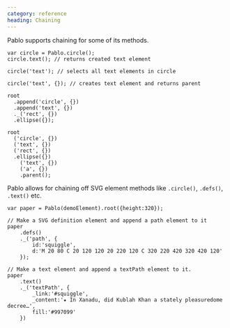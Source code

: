 ```yaml
---
category: reference
heading: Chaining
---
```



Pablo supports chaining for some of its methods.

    var circle = Pablo.circle();
    circle.text(); // returns created text element

    circle('text'); // selects all text elements in circle

    circle('text', {}); // creates text element and returns parent
        
    root
      .append('circle', {})
      .append('text', {})
      ._('rect', {})
      .ellipse({});

    root
      ('circle', {})
      ('text', {})
      ('rect', {})
      .ellipse({})
        ('text', {})
        ('a', {})
        .parent();

Pablo allows for chaining off SVG element methods like `.circle()`, `.defs()`, 
`.text()` etc.

    var paper = Pablo(demoElement).root({height:320});

    // Make a SVG definition element and append a path element to it
    paper
        .defs()
        ._('path', {
            id:'squiggle',
            d:'M 20 80 C 20 120 120 20 220 120 C 320 220 420 320 420 120'
        });

    // Make a text element and append a textPath element to it.
    paper
        .text()
        ._('textPath', {
            _link:'#squiggle',
            _content:'★ In Xanadu, did Kublah Khan a stately pleasuredome decree…',
            fill:'#997099'
        })